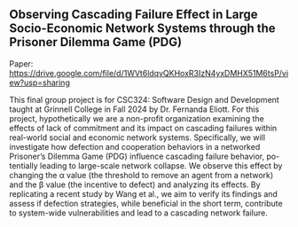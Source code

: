 ## Observing Cascading Failure Effect in Large Socio-Economic Network Systems through the Prisoner Dilemma Game (PDG)

Paper: https://drive.google.com/file/d/1WVt6ldqvQKHoxR3IzN4yxDMHX51M6tsP/view?usp=sharing

This final group project is for CSC324: Software Design and Development taught at Grinnell College
in Fall 2024 by Dr. Fernanda Eliott. For this project, hypothetically we are a non-profit organization
examining the effects of lack of commitment and its impact on cascading failures within real-world
social and economic network systems. Specifically, we will investigate how defection and cooperation 
behaviors in a networked Prisoner’s Dilemma Game (PDG) influence cascading failure behavior, po-
tentially leading to large-scale network collapse. We observe this effect by changing the α value (the
threshold to remove an agent from a network) and the β value (the incentive to defect) and analyzing
its effects. By replicating a recent study by Wang et al., we aim to verify its findings and assess if
defection strategies, while beneficial in the short term, contribute to system-wide vulnerabilities and
lead to a cascading network failure.

